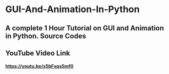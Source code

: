 # GUI-And-Animation-In-Python
## A complete 1 Hour Tutorial on GUI and Animation in Python. Source Codes
## YouTube Video Link
#### https://youtu.be/x5bFxqs5mf0
